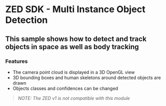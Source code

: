 # ZED SDK - Multi Instance Object Detection

## This sample shows how to detect and track objects in space as well as body tracking

### Features
 - The camera point cloud is displayed in a 3D OpenGL view
 - 3D bounding boxes and human skeletons around detected objects are drawn
 - Objects classes and confidences can be changed


>*NOTE: The ZED v1 is not compatible with this module*
